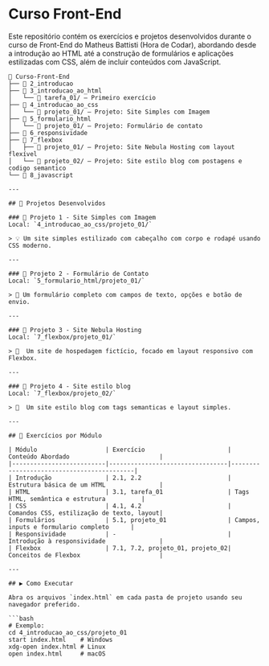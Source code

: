 # Curso Front-End 

Este repositório contém os exercícios e projetos desenvolvidos durante o curso de Front-End do Matheus Battisti (Hora de Codar), abordando desde a introdução ao HTML até a construção de formulários e aplicações estilizadas com CSS, além de incluir conteúdos com JavaScript.

```
📂 Curso-Front-End
├── 📁 2_introducao
├── 📁 3_introducao_ao_html
│   └── 📄 tarefa_01/ — Primeiro exercício
├── 📁 4_introducao_ao_css
│   └── 📄 projeto_01/ — Projeto: Site Simples com Imagem
├── 📁 5_formulario_html
│   └── 📄 projeto_01/ — Projeto: Formulário de contato
├── 📁 6_responsividade
├── 📁 7_flexbox
│   ├── 📄 projeto_01/ — Projeto: Site Nebula Hosting com layout flexível
│   └── 📄 projeto_02/ — Projeto: Site estilo blog com postagens e codigo semantico
└── 📁 8_javascript

---

## 💼 Projetos Desenvolvidos

### 📌 Projeto 1 - Site Simples com Imagem
Local: `4_introducao_ao_css/projeto_01/`

> 💡 Um site simples estilizado com cabeçalho com corpo e rodapé usando CSS moderno.

---

### 📌 Projeto 2 - Formulário de Contato  
Local: `5_formulario_html/projeto_01/`

> 💬 Um formulário completo com campos de texto, opções e botão de envio.

---

### 📌 Projeto 3 - Site Nebula Hosting
Local: `7_flexbox/projeto_01/`

> 🌌  Um site de hospedagem fictício, focado em layout responsivo com Flexbox.

---

### 📌 Projeto 4 - Site estilo blog
Local: `7_flexbox/projeto_02/`

> 📰  Um site estilo blog com tags semanticas e layout simples.

---

## 🧪 Exercícios por Módulo

| Módulo                   | Exercício                       | Conteúdo Abordado                         |
|--------------------------|---------------------------------|-------------------------------------------|
| Introdução               | 2.1, 2.2                        | Estrutura básica de um HTML               |
| HTML                     | 3.1, tarefa_01                  | Tags HTML, semântica e estrutura          |
| CSS                      | 4.1, 4.2                        | Comandos CSS, estilização de texto, layout|
| Formulários              | 5.1, projeto_01                 | Campos, inputs e formulario completo      |
| Responsividade           | -                               | Introdução à responsividade               |
| Flexbox                  | 7.1, 7.2, projeto_01, projeto_02| Conceitos de Flexbox                      |

---

## ▶️ Como Executar

Abra os arquivos `index.html` em cada pasta de projeto usando seu navegador preferido.

```bash
# Exemplo:
cd 4_introducao_ao_css/projeto_01
start index.html    # Windows
xdg-open index.html # Linux
open index.html     # macOS
